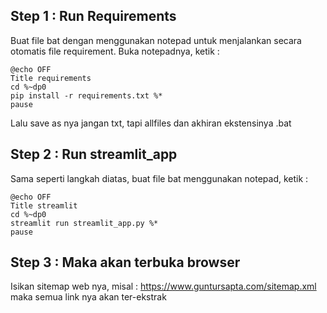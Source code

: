 ## Step 1 : Run Requirements
Buat file bat dengan menggunakan notepad untuk menjalankan secara otomatis file requirement. Buka notepadnya, ketik :
```
@echo OFF
Title requirements
cd %~dp0
pip install -r requirements.txt %*
pause
```
Lalu save as nya jangan txt, tapi allfiles dan akhiran ekstensinya .bat
## Step 2 : Run streamlit_app
Sama seperti langkah diatas, buat file bat menggunakan notepad, ketik :
```
@echo OFF
Title streamlit
cd %~dp0
streamlit run streamlit_app.py %*
pause
```
## Step 3 : Maka akan terbuka browser
Isikan sitemap web nya, misal : https://www.guntursapta.com/sitemap.xml maka semua link nya akan ter-ekstrak
